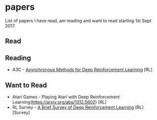 # papers
List of papers I have read, am reading and want to read starting 1st Sept 2017.

## Read

## Reading
- A3C - [Asynchronous Methods for Deep Reinforcement Learning](https://arxiv.org/pdf/1602.01783.pdf) [RL]

## Want to Read
- Atari Games - Playing Atari with Deep Reinforcement Learning(https://arxiv.org/abs/1312.5602) [RL]
- RL Survey - [A Brief Survey of Deep Reinforcement Learning](https://arxiv.org/pdf/1708.05866.pdf) [RL] [Survey]
